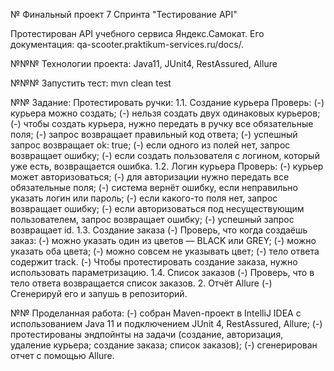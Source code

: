 № Финальный проект 7 Спринта "Тестирование API"

Протестирован API учебного сервиса Яндекс.Самокат. Его документация: qa-scooter.praktikum-services.ru/docs/.

№№№ Технологии проекта:
Java11, JUnit4, RestAssured, Allure

№№№ Запустить тест:
mvn clean test

№№ Задание:
Протестировать ручки:
1.1. Создание курьера
Проверь:
(-) курьера можно создать;
(-) нельзя создать двух одинаковых курьеров;
(-) чтобы создать курьера, нужно передать в ручку все обязательные поля;
(-) запрос возвращает правильный код ответа;
(-) успешный запрос возвращает ok: true;
(-) если одного из полей нет, запрос возвращает ошибку;
(-) если создать пользователя с логином, который уже есть, возвращается ошибка.
1.2. Логин курьера
Проверь:
(-) курьер может авторизоваться;
(-) для авторизации нужно передать все обязательные поля;
(-) система вернёт ошибку, если неправильно указать логин или пароль;
(-) если какого-то поля нет, запрос возвращает ошибку;
(-) если авторизоваться под несуществующим пользователем, запрос возвращает ошибку;
(-) успешный запрос возвращает id.
1.3. Создание заказа
(-) Проверь, что когда создаёшь заказ:
(-) можно указать один из цветов — BLACK или GREY;
(-) можно указать оба цвета;
(-) можно совсем не указывать цвет;
(-) тело ответа содержит track.
(-) Чтобы протестировать создание заказа, нужно использовать параметризацию.
1.4. Список заказов
(-) Проверь, что в тело ответа возвращается список заказов.
2. Отчёт Allure
(-) Сгенерируй его и запушь в репозиторий.

№№ Проделанная работа:
(-) собран Maven-проект в IntelliJ IDEA с использованием Java 11 и подключением JUnit 4, RestAssured, Allure;
(-) протестированы эндпойнты на задачи (создание, авторизация, удаление курьера; создание заказа; список заказов);
(-) сгенерирован отчет с помощью Allure.
 
 
